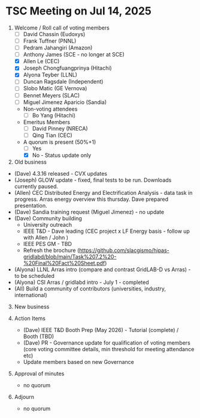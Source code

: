 # TSC Meeting on Jul 14, 2025

1. Welcome / Roll call of voting members
   - [ ] David Chassin (Eudoxys)
   - [ ] Frank Tuffner (PNNL)
   - [ ] Pedram Jahangiri (Amazon)
   - [ ] Anthony James (SCE - no longer at SCE)
   - [x] Allen Le (CEC)
   - [x] Joseph Chongfuangprinya (Hitachi)
   - [x] Alyona Teyber (LLNL)
   - [ ] Duncan Ragsdale (Independent)
   - [ ] Slobo Matic (GE Vernova)
   - [ ] Bennet Meyers (SLAC)
   - [ ] Miguel Jimenez Aparicio (Sandia)

   * Non-voting attendees
     - [ ] Bo Yang (Hitachi)
   
   * Emeritus Members
     - [ ] David Pinney (NRECA)
     - [ ] Qing Tian (CEC)
    
   * A quorum is present (50%+1)
     - [ ] Yes
     - [x] No - Status update only
    
2. Old business
  * (Dave) 4.3.16 released - CVX updates
  * (Joseph) GLOW update - fixed, final tests to be run. Downloads currently paused.
  * (Allen) CEC Distributed Energy and Electrification Analysis - data task in progress. Arras energy overview this thursday. Dave prepared presentation. 
  * (Dave) Sandia training request (Miguel Jimenez) - no update
  * (Dave) Community building
      * University outreach 
      * IEEE T&D - Dave leading (CEC project x LF Energy basis - follow up with Allen / John )
      * IEEE PES GM - TBD
      * Refresh the brochure (https://github.com/slacgismo/hipas-gridlabd/blob/main/Task%207.2%20-%20Final%20Fact%20Sheet.pdf)
  * (Alyona) LLNL Arras intro (compare and contrast GridLAB-D vs Arras) - to be scheduled
  * (Alyona) CSI Arras / gridlabd intro - July 1 - completed
  * (All) Build a community of contributors (universities, industry, international)

3. New business

  
4. Action Items
   * (Dave) IEEE T&D Booth Prep (May 2026) - Tutorial (complete) / Booth (TBD)
   * (Dave) PR - Governance update for qualification of voting members (core voting committee details, min threshold for meeting attendance etc)
   * Update members based on new Governance

5. Approval of minutes
   - no quorum

6. Adjourn
   - no quorum
